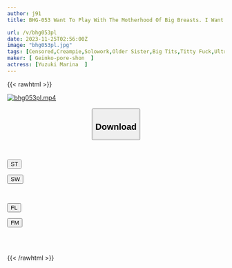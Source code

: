 ```yaml
---
author: j91
title: BHG-053 Want To Play With The Motherhood Of Big Breasts. I Want To Be Spoiled By My Sister-in-law's M Breasts... Marina Yuzuki.

url: /v/bhg053pl
date: 2023-11-25T02:56:00Z
image: "bhg053pl.jpg"
tags: [Censored,Creampie,Solowork,Older Sister,Big Tits,Titty Fuck,Ultra-Huge Tits	 ]
maker: [ Geinko-pore-shon  ]
actress: [Yuzuki Marina  ]
---
```



{{< rawhtml >}}

<div class="video" data-videoid="4WDmKgZ33RsKDve">
    <a href="javascript:;">
        <img src="/v/bhg053pl/bhg053pl.jpg" width="WIDTH" height="HEIGHT" alt="bhg053pl.mp4" loading="lazy">
    </a>
</div>

<script type="text/javascript" src="https://j91.asia/asset/on-demand-st.js"></script>

<br>
  <link rel="stylesheet" href="https://j91.asia/asset/bs5.css">
  
  <center>
  <button class="btn btn-primary" type="button" data-bs-toggle="collapse" data-bs-target=".multi-collapse" aria-expanded="false" aria-controls="multiCollapseExample1 multiCollapseExample2"><h2>Download</h2></button></center>
</p>
<div class="row">
  <div class="col">
    <div class="collapse multi-collapse" id="multiCollapseExample1">
      <div class="card card-body">
	      	      <br>
<div class="buttons">  
<p><a href="https://streamtape.to/v/4WDmKgZ33RsKDve" target="_blank"><button class="btn-hover color-3"><i class="fa fa-download"></i> ST</button></a></p>
<p><a href="https://flaswish.com/ksgph2us0rzy" target="_blank"><button class="btn-hover color-2"><i class="fa fa-download"></i> SW</button></a></p></div>
    </div>
  </div>
</div>
  <div class="col">
    <div class="collapse multi-collapse" id="multiCollapseExample2">
      <div class="card card-body">
	      <br>
<div class="buttons">
<p><a href="https://filelions.site/f/0ays6k8so7vm" target="_blank"><button class="btn-hover color-9"><i class="fa fa-download"></i> FL</button></a></p>
<p><a href="https://filemoon.sx/d/cmimp6mbwryb" target="_blank"><button class="btn-hover color-8"><i class="fa fa-download"></i> FM</button></a></p></div>
<br><br>
      </div>
    </div>
  </div>
</div>

{{< /rawhtml >}}
